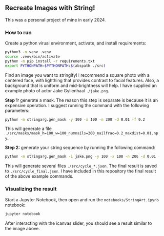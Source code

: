 ## Recreate Images with String!



This was a personal project of mine in early 2024.

### How to run

Create a python virual environment, activate, and install requirements:

```bash
python3 -m venv .venv
source .venv/bin/activate
python -m pip install -r requirements.txt
export PYTHONPATH=$PYTHONPATH:$(abspath ./src)
```

Find an image you want to stringify! I recommend a square photo with a centered face, with lighthing that provides contrast to facial features. Also, a background that is uniform and mid-brightness will help. I have supplied an example photo of actor Jake Gyllenhaal `./jake.png`.

**Step 1:** generate a mask. The reason this step is separate is because it is an expensive operation. I suggest running the command with the following parameters:

```bash
python -m stringarg.gen_mask -y 100 -x 100 -n 200 -d 0.01 -f 0.2
```

This will generate a file `./src/masks/mask_h=100_w=100_numnails=200_nailfrac=0.2_maxdist=0.01.npy`.

**Step 2:** generate your string sequence by running the following command:

```bash
python -m stringarg.gen_mask -i jake.png -y 100 -x 100 -n 200 -d 0.01 -f 0.2
```

This will generate several files `./src/cycle_*.json`. The final result is saved to `./src/cycle_final.json`. I have included in this repository the final result of the above example commands.

### Visualizing the result

Start a Jupyter Notebook, then open and run the `notebooks/StringArt.ipynb` notebook:

```bash
jupyter notebook
```

After interacting with the icanvas slider, you should see a result similar to the image above.